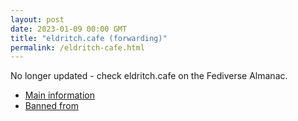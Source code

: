 ```yaml
---
layout: post
date: 2023-01-09 00:00 GMT
title: "eldritch.cafe (forwarding)"
permalink: /eldritch-cafe.html
---
```


No longer updated - check eldritch.cafe on the Fediverse Almanac.

* [Main information](https://www.fediversealmanac.com/api/v1/instances/eldritch.cafe)
* [Banned from](https://www.fediversealmanac.com/api/v1/instances/eldritch.cafe/banned_from)

